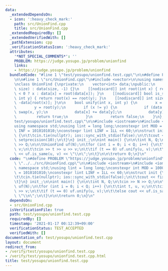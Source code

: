 ```yaml
---
data:
  _extendedDependsOn:
  - icon: ':heavy_check_mark:'
    path: src/UnionFind.cpp
    title: src/UnionFind.cpp
  _extendedRequiredBy: []
  _extendedVerifiedWith: []
  _pathExtension: cpp
  _verificationStatusIcon: ':heavy_check_mark:'
  attributes:
    '*NOT_SPECIAL_COMMENTS*': ''
    PROBLEM: https://judge.yosupo.jp/problem/unionfind
    links:
    - https://judge.yosupo.jp/problem/unionfind
  bundledCode: "#line 1 \"test/yosupo/unionfind.test.cpp\"\n\n#define PROBLEM \"https://judge.yosupo.jp/problem/unionfind\"\
    \n\n#line 1 \"src/UnionFind.cpp\"\n#include <vector>\n\nusing namespace std;\n\
    \nclass UnionFind {\nprivate:\n    vector<int> data;\npublic:\n    explicit UnionFind(int\
    \ size) : data(size, -1) {}\n    [[nodiscard]] int root(int x) { return data[x]\
    \ < 0 ? x : data[x] = root(data[x]); }\n    [[nodiscard]] bool is_same(int x,\
    \ int y) { return root(x) == root(y); }\n    [[nodiscard]] int size(int x) { return\
    \ -data[root(x)]; }\n\n    bool unify(int x, int y) {\n        x = root(x);\n\
    \        y = root(y);\n        if (x != y) {\n            if (data[y] < data[x])\
    \ swap(x, y);\n            data[x] += data[y];\n            data[y] = x;\n   \
    \         return true;\n        }\n        return false;\n    }\n};\n#line 5 \"\
    test/yosupo/unionfind.test.cpp\"\n\n#include <iostream>\n#include <iomanip>\n\n\
    using namespace std;\nusing lint = long long;\nconstexpr int MOD = 1000000007,\
    \ INF = 1010101010;\nconstexpr lint LINF = 1LL << 60;\n\nstruct init {\n\tinit()\
    \ {\n\t\tcin.tie(nullptr); ios::sync_with_stdio(false);\n\t\tcout << fixed <<\
    \ setprecision(10);\n\t}\n} init_;\n\nint main() {\n\n\tint N, Q;\n\tcin >> N\
    \ >> Q;\n\n\tUnionFind uf(N);\n\tfor (int i = 0; i < Q; i++) {\n\t\tint t, u,\
    \ v;\n\t\tcin >> t >> u >> v;\n\t\tif (t == 0) uf.unify(u, v);\n\t\telse cout\
    \ << uf.is_same(u, v) << \"\\n\";\n\t}\n\n\treturn 0;\n}\n"
  code: "\n#define PROBLEM \"https://judge.yosupo.jp/problem/unionfind\"\n\n#include\
    \ \"../../src/UnionFind.cpp\"\n\n#include <iostream>\n#include <iomanip>\n\nusing\
    \ namespace std;\nusing lint = long long;\nconstexpr int MOD = 1000000007, INF\
    \ = 1010101010;\nconstexpr lint LINF = 1LL << 60;\n\nstruct init {\n\tinit() {\n\
    \t\tcin.tie(nullptr); ios::sync_with_stdio(false);\n\t\tcout << fixed << setprecision(10);\n\
    \t}\n} init_;\n\nint main() {\n\n\tint N, Q;\n\tcin >> N >> Q;\n\n\tUnionFind\
    \ uf(N);\n\tfor (int i = 0; i < Q; i++) {\n\t\tint t, u, v;\n\t\tcin >> t >> u\
    \ >> v;\n\t\tif (t == 0) uf.unify(u, v);\n\t\telse cout << uf.is_same(u, v) <<\
    \ \"\\n\";\n\t}\n\n\treturn 0;\n}\n"
  dependsOn:
  - src/UnionFind.cpp
  isVerificationFile: true
  path: test/yosupo/unionfind.test.cpp
  requiredBy: []
  timestamp: '2021-01-17 00:12:39+09:00'
  verificationStatus: TEST_ACCEPTED
  verifiedWith: []
documentation_of: test/yosupo/unionfind.test.cpp
layout: document
redirect_from:
- /verify/test/yosupo/unionfind.test.cpp
- /verify/test/yosupo/unionfind.test.cpp.html
title: test/yosupo/unionfind.test.cpp
---
```

